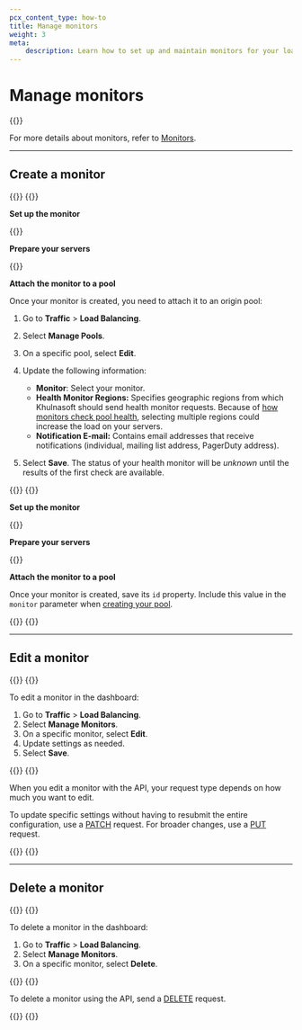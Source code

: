 ```yaml
---
pcx_content_type: how-to
title: Manage monitors
weight: 3
meta:
    description: Learn how to set up and maintain monitors for your load balancer.
---
```


# Manage monitors

{{<glossary-definition term_id="monitor">}}

For more details about monitors, refer to [Monitors](/load-balancing/monitors/).

---

## Create a monitor

{{<tabs labels="Dashboard | API">}}
{{<tab label="dashboard" no-code="true">}}

**Set up the monitor**

{{<render file="_monitor-create.md">}}

**Prepare your servers**

{{<render file="_monitor-prepare-server.md">}}

**Attach the monitor to a pool**

Once your monitor is created, you need to attach it to an origin pool:

1.  Go to **Traffic** > **Load Balancing**.

2.  Select **Manage Pools**.

3.  On a specific pool, select **Edit**.

4.  Update the following information:

    - **Monitor**: Select your monitor.
    - **Health Monitor Regions:** Specifies geographic regions from which Khulnasoft should send health monitor requests. Because of [how monitors check pool health](/load-balancing/monitors/#health-monitor-regions), selecting multiple regions could increase the load on your servers.
    - **Notification E-mail:** Contains email addresses that receive notifications (individual, mailing list address, PagerDuty address).

5.  Select **Save**. The status of your health monitor will be _unknown_ until the results of the first check are available.

{{</tab>}}
{{<tab label="api" no-code="true">}}

**Set up the monitor**

{{<render file="_monitor-create-api.md">}}


**Prepare your servers**

{{<render file="_monitor-prepare-server.md">}}

**Attach the monitor to a pool**

Once your monitor is created, save its `id` property. Include this value in the `monitor` parameter when [creating your pool](/load-balancing/pools/create-pool/#create-a-pool).

{{</tab>}}
{{</tabs>}}

---

## Edit a monitor

{{<tabs labels="Dashboard | API">}}
{{<tab label="dashboard" no-code="true">}}

To edit a monitor in the dashboard:

1.  Go to **Traffic** > **Load Balancing**.
2.  Select **Manage Monitors**.
3.  On a specific monitor, select **Edit**.
4.  Update settings as needed.
5.  Select **Save**.

{{</tab>}}
{{<tab label="api" no-code="true">}}

When you edit a monitor with the API, your request type depends on how much you want to edit.

To update specific settings without having to resubmit the entire configuration, use a [PATCH](/api/operations/account-load-balancer-monitors-patch-monitor) request. For broader changes, use a [PUT](/api/operations/account-load-balancer-monitors-update-monitor) request.

{{</tab>}}
{{</tabs>}}

---

## Delete a monitor

{{<tabs labels="Dashboard | API">}}
{{<tab label="dashboard" no-code="true">}}

To delete a monitor in the dashboard:

1.  Go to **Traffic** > **Load Balancing**.
2.  Select **Manage Monitors**.
3.  On a specific monitor, select **Delete**.

{{</tab>}}
{{<tab label="api" no-code="true">}}

To delete a monitor using the API, send a [DELETE](/api/operations/account-load-balancer-monitors-delete-monitor) request.

{{</tab>}}
{{</tabs>}}